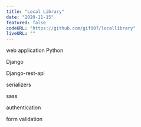 ```yaml
---
title: "Local Library"
date: "2020-11-15"
featured: false
codeURL: "https://github.com/gif007/locallibrary"
liveURL: ""
---
```

web application Python

Django

Django-rest-api

serializers

sass

authentication

form validation